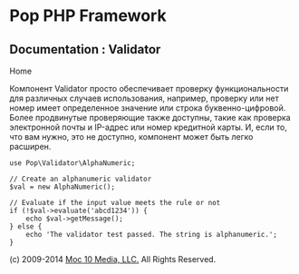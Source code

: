 Pop PHP Framework
=================

Documentation : Validator
-------------------------

Home

Компонент Validator просто обеспечивает проверку функциональности для
различных случаев использования, например, проверку или нет номер имеет
определенное значение или строка буквенно-цифровой. Более продвинутые
проверяющие также доступны, такие как проверка электронной почты и
IP-адрес или номер кредитной карты. И, если то, что вам нужно, это не
доступно, компонент может быть легко расширен.

    use Pop\Validator\AlphaNumeric;

    // Create an alphanumeric validator
    $val = new AlphaNumeric();

    // Evaluate if the input value meets the rule or not
    if (!$val->evaluate('abcd1234')) {
        echo $val->getMessage();
    } else {
        echo 'The validator test passed. The string is alphanumeric.';
    }

\(c) 2009-2014 [Moc 10 Media, LLC.](http://www.moc10media.com) All
Rights Reserved.
